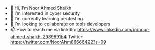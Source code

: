 - 👋 Hi, I’m Noor Ahmed Shaikh
- 👀 I’m interested in cyber security
- 🌱 I’m currently learning pentesting
- 💞️ I’m looking to collaborate on tools developers
- 📫 How to reach me via
linkdIn: https://www.linkedin.com/in/noor-ahmed-shaikh-2989691b4
Twitter: https://twitter.com/NoorAhm86666422?s=09

<!---
Noor-Ahmed-12/Noor-Ahmed-12 is a ✨ special ✨ repository because its `README.md` (this file) appears on your GitHub profile.
You can click the Preview link to take a look at your changes.
--->
